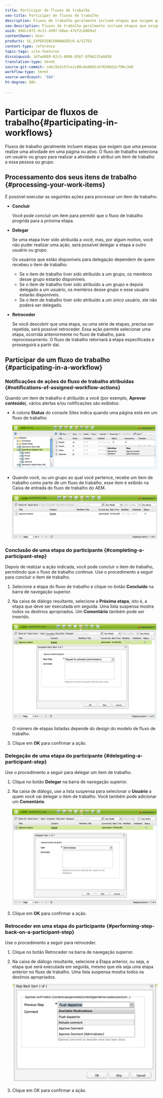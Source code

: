 ```yaml
---
title: Participar de fluxos de trabalho
seo-title: Participar de fluxos de trabalho
description: Fluxos de trabalho geralmente incluem etapas que exigem que uma pessoa realize uma atividade em uma página ou ativo. O fluxo de trabalho seleciona um usuário ou grupo para realizar a atividade e atribui um item de trabalho a essa pessoa ou grupo.
seo-description: Fluxos de trabalho geralmente incluem etapas que exigem que uma pessoa realize uma atividade em uma página ou ativo. O fluxo de trabalho seleciona um usuário ou grupo para realizar a atividade e atribui um item de trabalho a essa pessoa ou grupo.
uuid: 04dcc8f2-dc11-430f-b0ae-47ef2cb069a2
contentOwner: User
products: SG_EXPERIENCEMANAGER/6.4/SITES
content-type: reference
topic-tags: site-features
discoiquuid: 1d7a4889-82c5-4096-8567-8f66215a8458
translation-type: tm+mt
source-git-commit: cdec5b3c57ce1c80c0ed6b5cb7650b52cf9bc340
workflow-type: tm+mt
source-wordcount: '584'
ht-degree: 98%

---
```



# Participar de fluxos de trabalho{#participating-in-workflows}

Fluxos de trabalho geralmente incluem etapas que exigem que uma pessoa realize uma atividade em uma página ou ativo. O fluxo de trabalho seleciona um usuário ou grupo para realizar a atividade e atribui um item de trabalho a essa pessoa ou grupo.

## Processamento dos seus itens de trabalho {#processing-your-work-items}

É possível executar as seguintes ações para processar um item de trabalho:

* **Concluir**

   Você pode concluir um item para permitir que o fluxo de trabalho progrida para a próxima etapa.

* **Delegar**

   Se uma etapa tiver sido atribuída a você, mas, por algum motivo, você não puder realizar uma ação, será possível delegar a etapa a outro usuário ou grupo.

   Os usuários que estão disponíveis para delegação dependem de quem recebeu o item de trabalho:

   * Se o item de trabalho tiver sido atribuído a um grupo, os membros desse grupo estarão disponíveis.
   * Se o item de trabalho tiver sido atribuído a um grupo e depois delegado a um usuário, os membros desse grupo e esse usuário estarão disponíveis.
   * Se o item de trabalho tiver sido atribuído a um único usuário, ele não poderá ser delegado.

* **Retroceder**

   Se você descobrir que uma etapa, ou uma série de etapas, precisa ser repetida, será possível retroceder. Essa ação permite selecionar uma etapa, ocorrida anteriormente no fluxo de trabalho, para reprocessamento. O fluxo de trabalho retornará à etapa especificada e prosseguirá a partir daí.

## Participar de um fluxo de trabalho {#participating-in-a-workflow}

### Notificações de ações do fluxo de trabalho atribuídas {#notifications-of-assigned-workflow-actions}

Quando um item de trabalho é atribuído a você (por exemplo, **Aprovar conteúdo**), vários alertas e/ou notificações são exibidos:

* A coluna **Status** do console Sites indica quando uma página está em um fluxo de trabalho:

   ![workflow status-1](assets/workflowstatus-1.png)

* Quando você, ou um grupo ao qual você pertence, recebe um item de trabalho como parte de um fluxo de trabalho, esse item é exibido na Caixa de entrada do fluxo de trabalho do AEM.

   ![caixa de trabalho](assets/workflowinbox.png)

### Conclusão de uma etapa do participante {#completing-a-participant-step}

Depois de realizar a ação indicada, você pode concluir o item de trabalho, permitindo que o fluxo de trabalho continue. Use o procedimento a seguir para concluir o item de trabalho.

1. Selecione a etapa do fluxo de trabalho e clique no botão **Concluído** na barra de navegação superior.
1. Na caixa de diálogo resultante, selecione a **Próxima etapa**, isto é, a etapa que deve ser executada em seguida. Uma lista suspensa mostra todos os destinos apropriados. Um **Comentário** também pode ser inserido.

   ![fluxo de trabalho](assets/workflowcomplete.png)

   O número de etapas listadas depende do design do modelo de fluxo de trabalho.

1. Clique em **OK** para confirmar a ação.

### Delegação de uma etapa do participante {#delegating-a-participant-step}

Use o procedimento a seguir para delegar um item de trabalho.

1. Clique no botão **Delegar** na barra de navegação superior.
1. Na caixa de diálogo, use a lista suspensa para selecionar o **Usuário** a quem você vai delegar o item de trabalho. Você também pode adicionar um **Comentário**.

   ![workfluxdelegate](assets/workflowdelegate.png)

1. Clique em **OK** para confirmar a ação.

### Retroceder em uma etapa do participante {#performing-step-back-on-a-participant-step}

Use o procedimento a seguir para retroceder.

1. Clique no botão Retroceder na barra de navegação superior.
1. Na caixa de diálogo resultante, selecione a Etapa anterior, ou seja, a etapa que será executada em seguida, mesmo que ela seja uma etapa anterior no fluxo de trabalho. Uma lista suspensa mostra todos os destinos apropriados.

   ![screen_shot_2018-08-10at155325](assets/screen_shot_2018-08-10at155325.jpg)

1. Clique em OK para confirmar a ação.

